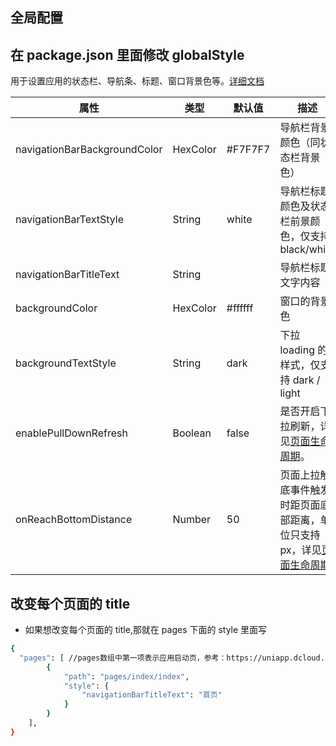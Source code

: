 ## 全局配置

## 在 package.json 里面修改 globalStyle

用于设置应用的状态栏、导航条、标题、窗口背景色等。[详细文档](https://uniapp.dcloud.io/collocation/pages?id=globalstyle)

| 属性                         | 类型     | 默认值  | 描述                                                                                                                                                            |
| ---------------------------- | -------- | ------- | --------------------------------------------------------------------------------------------------------------------------------------------------------------- |
| navigationBarBackgroundColor | HexColor | #F7F7F7 | 导航栏背景颜色（同状态栏背景色）                                                                                                                                |
| navigationBarTextStyle       | String   | white   | 导航栏标题颜色及状态栏前景颜色，仅支持 black/white                                                                                                              |
| navigationBarTitleText       | String   |         | 导航栏标题文字内容                                                                                                                                              |
| backgroundColor              | HexColor | #ffffff | 窗口的背景色                                                                                                                                                    |
| backgroundTextStyle          | String   | dark    | 下拉 loading 的样式，仅支持 dark / light                                                                                                                        |
| enablePullDownRefresh        | Boolean  | false   | 是否开启下拉刷新，详见[页面生命周期](https://uniapp.dcloud.io/use?id=%e9%a1%b5%e9%9d%a2%e7%94%9f%e5%91%bd%e5%91%a8%e6%9c%9f)。                                  |
| onReachBottomDistance        | Number   | 50      | 页面上拉触底事件触发时距页面底部距离，单位只支持 px，详见[页面生命周期](https://uniapp.dcloud.io/use?id=%e9%a1%b5%e9%9d%a2%e7%94%9f%e5%91%bd%e5%91%a8%e6%9c%9f) |

## 改变每个页面的 title

- 如果想改变每个页面的 title,那就在 pages 下面的 style 里面写

```bash
{
  "pages": [ //pages数组中第一项表示应用启动页，参考：https://uniapp.dcloud.io/collocation/pages
		{
			"path": "pages/index/index",
			"style": {
				"navigationBarTitleText": "首页"
			}
		}
	],
}
```
